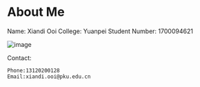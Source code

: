# About Me

Name: Xiandi Ooi
College: Yuanpei
Student Number: 1700094621

![image](https://user-images.githubusercontent.com/43445880/45863520-18eb5a00-bda9-11e8-9c83-5a4091aa99cc.jpg)

Contact:
```
Phone:13120200128
Email:xiandi.ooi@pku.edu.cn
